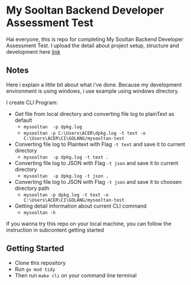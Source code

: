 # My Sooltan Backend Developer Assessment Test


Hai everyone, this is repo for completing  My Sooltan Backend Developer Assessment Test.
I upload the detail about project setup, structure and development here [link](https://auliaillahi.my.id/my-sooltan-backend-developer-assessment-test/)

## Notes

Here i explain a little bit about what i've done. Because my development environment is using windows, i use example using windows directory.

I create CLI Program:

- Get file from local directory  and converting file log to plainText as default
  - `mysooltan  -p dpkg.log`
  - `mysooltan -p C:\Users\ACER\dpkg.log -t text -o  C:\Users\ACER\CI\GOLANG/mysooltan-test`
- Converting file log to Plaintext with Flag `-t text` and save it to current directory
  - `mysooltan  -p dpkg.log -t text .`
- Converting file log to JSON with Flag `-t json` and save it to current directory
  - `mysooltan  -p dpkg.log -t json .`
- Converting file log to JSON with Flag `-t json` and save it to choosen directory path
  - `mysooltan -p dpkg.log -t text -o  C:\Users\ACER\CI\GOLANG/mysooltan-test`
- Getting detail information about current CLI command
  - `mysooltan -h`


If you wanna try this repo on your local machine, you can follow the instruction in subcontent getting started

## Getting Started

- Clone this repository
- Run `go mod tidy`
- Then run `make cli` on your command line terminal
